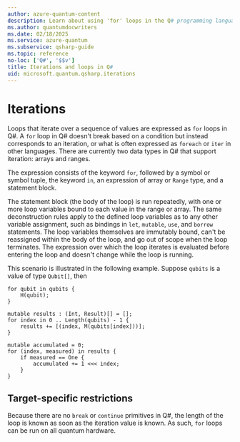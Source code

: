```yaml
---
author: azure-quantum-content
description: Learn about using 'for' loops in the Q# programming language.
ms.author: quantumdocwriters
ms.date: 02/18/2025
ms.service: azure-quantum
ms.subservice: qsharp-guide
ms.topic: reference
no-loc: ['Q#', '$$v']
title: Iterations and loops in Q#
uid: microsoft.quantum.qsharp.iterations
---
```


# Iterations

Loops that iterate over a sequence of values are expressed as `for` loops in Q#. A `for` loop in Q# doesn't break based on a condition but instead corresponds to an iteration, or what is often expressed as `foreach` or `iter` in other languages. There are currently two data types in Q# that support iteration: arrays and ranges.

The expression consists of the keyword `for`, followed by a symbol or symbol tuple, the keyword `in`, an expression of array or `Range` type, and a statement block.

The statement block (the body of the loop) is run repeatedly, with one or more loop variables bound to each value in the range or array. The same deconstruction rules apply to the defined loop variables as to any other variable assignment, such as bindings in `let`, `mutable`, `use`, and `borrow` statements. The loop variables themselves are immutably bound, can't be reassigned within the body of the loop, and go out of scope when the loop terminates.
The expression over which the loop iterates is evaluated before entering the loop and doesn't change while the loop is running.

This scenario is illustrated in the following example. Suppose `qubits` is a value of type `Qubit[]`, then

```qsharp
for qubit in qubits {
    H(qubit);
}

mutable results : (Int, Result)[] = [];
for index in 0 .. Length(qubits) - 1 {
    results += [(index, M(qubits[index]))];
}

mutable accumulated = 0;
for (index, measured) in results {
    if measured == One {
        accumulated += 1 <<< index;
    }
}
```

## Target-specific restrictions

Because there are no `break` or `continue` primitives in Q#, the length of the loop is known as soon as the iteration value is known. As such, `for` loops can be run on all quantum hardware.
